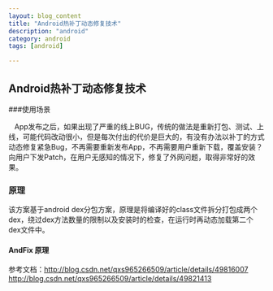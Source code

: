 ```yaml
---
layout: blog_content
title: "Android热补丁动态修复技术"
description: "android"
category: android
tags: [android]

---
```



## Android热补丁动态修复技术

###使用场景


   App发布之后，如果出现了严重的线上BUG，传统的做法是重新打包、测试、上线，可能代码改动很小，但是每次付出的代价是巨大的，有没有办法以补丁的方式动态修复紧急Bug，不再需要重新发布App，不再需要用户重新下载，覆盖安装？向用户下发Patch，在用户无感知的情况下，修复了外网问题，取得非常好的效果。

### 原理

该方案基于android dex分包方案，原理是将编译好的class文件拆分打包成两个dex，绕过dex方法数量的限制以及安装时的检查，在运行时再动态加载第二个dex文件中。
#### AndFix 原理
参考文档：http://blog.csdn.net/qxs965266509/article/details/49816007http://blog.csdn.net/qxs965266509/article/details/49821413